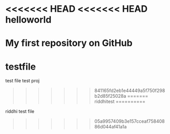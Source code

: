 <<<<<<< HEAD
<<<<<<< HEAD
helloworld
==========

My first repository on GitHub
=======
testfile
========

test file test proj
>>>>>>> 841165fd2eb1e44449a5f750f298b2d85f25028a
=======
riddhitest
==========

riddhi test file
>>>>>>> 05a9957409b3e157cceaf75840886d044af41a1a
